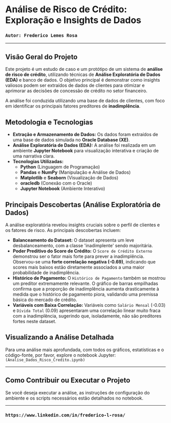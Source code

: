 # Análise de Risco de Crédito: Exploração e Insights de Dados
### `Autor: Frederico Lemes Rosa`

---

## Visão Geral do Projeto

Este projeto é um estudo de caso e um protótipo de um sistema de **análise de risco de crédito**, utilizando técnicas de **Análise Exploratória de Dados (EDA)** e banco de dados. O objetivo principal é demonstrar como insights valiosos podem ser extraídos de dados de clientes para otimizar e aprimorar as decisões de concessão de crédito no setor financeiro.

A análise foi conduzida utilizando uma base de dados de clientes, com foco em identificar os principais fatores preditores de **inadimplência**.

## Metodologia e Tecnologias

* **Extração e Armazenamento de Dados:** Os dados foram extraídos de uma base de dados simulada no **Oracle Database (XE)**.
* **Análise Exploratória de Dados (EDA):** A análise foi realizada em um ambiente **Jupyter Notebook** para visualização interativa e criação de uma narrativa clara.
* **Tecnologias Utilizadas:**
    * **Python** (Linguagem de Programação)
    * **Pandas** e **NumPy** (Manipulação e Análise de Dados)
    * **Matplotlib** e **Seaborn** (Visualização de Dados)
    * **oracledb** (Conexão com o Oracle)
    * **Jupyter Notebook** (Ambiente Interativo)

## Principais Descobertas (Análise Exploratória de Dados)

A análise exploratória revelou insights cruciais sobre o perfil de clientes e os fatores de risco. As principais descobertas incluem:

* **Balanceamento do Dataset:** O dataset apresenta um leve desbalanceamento, com a classe 'inadimplente' sendo majoritária.
* **Poder Preditivo do Score de Crédito:** O `Score de Crédito Externo` demonstrou ser o fator mais forte para prever a inadimplência. Observou-se uma **forte correlação negativa (-0.69)**, indicando que scores mais baixos estão diretamente associados a uma maior probabilidade de inadimplência.
* **Histórico de Pagamento:** O `Histórico de Pagamento` também se mostrou um preditor extremamente relevante. O gráfico de barras empilhadas confirma que a proporção de inadimplência aumenta drasticamente à medida que o histórico de pagamento piora, validando uma premissa básica do mercado de crédito.
* **Variáveis com Baixa Correlação:** Variáveis como `Salário Mensal` (-0.03) e `Dívida Total` (0.09) apresentaram uma correlação linear muito fraca com a inadimplência, sugerindo que, isoladamente, não são preditores fortes neste dataset.

## Visualizando a Análise Detalhada

Para uma análise mais aprofundada, com todos os gráficos, estatísticas e o código-fonte, por favor, explore o notebook Jupyter: `(Analise_Dados_Risco_Credito.ipynb)`

---

## Como Contribuir ou Executar o Projeto

Se você deseja executar a análise, as instruções de configuração do ambiente e os scripts necessários estão detalhados no notebook.

---

### `https://www.linkedin.com/in/frederico-l-rosa/`
